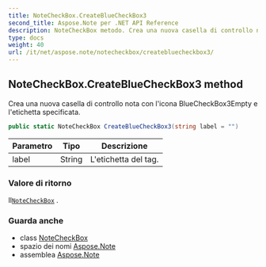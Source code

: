 ```yaml
---
title: NoteCheckBox.CreateBlueCheckBox3
second_title: Aspose.Note per .NET API Reference
description: NoteCheckBox metodo. Crea una nuova casella di controllo nota con licona BlueCheckBox3Empty e letichetta specificata.
type: docs
weight: 40
url: /it/net/aspose.note/notecheckbox/createbluecheckbox3/
---
```

## NoteCheckBox.CreateBlueCheckBox3 method

Crea una nuova casella di controllo nota con l'icona BlueCheckBox3Empty e l'etichetta specificata.

```csharp
public static NoteCheckBox CreateBlueCheckBox3(string label = "")
```

| Parametro | Tipo | Descrizione |
| --- | --- | --- |
| label | String | L'etichetta del tag. |

### Valore di ritorno

Il[`NoteCheckBox`](../) .

### Guarda anche

* class [NoteCheckBox](../)
* spazio dei nomi [Aspose.Note](../../notecheckbox/)
* assemblea [Aspose.Note](../../../)


